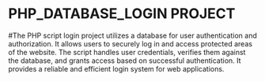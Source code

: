 # PHP_DATABASE_LOGIN PROJECT

#The PHP script login project utilizes a database for user authentication and authorization. It allows users to securely log in and access protected areas of the website. The script handles user credentials, verifies them against the database, and grants access based on successful authentication. It provides a reliable and efficient login system for web applications.

